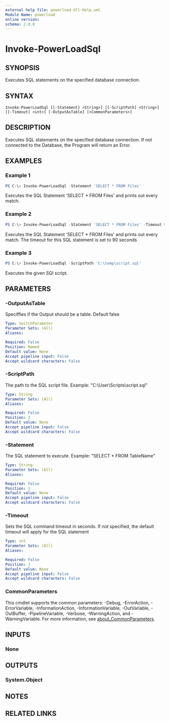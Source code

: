 ```yaml
---
external help file: powerload.dll-Help.xml
Module Name: powerload
online version:
schema: 2.0.0
---
```


# Invoke-PowerLoadSql

## SYNOPSIS
Executes SQL statements on the specified database connection.

## SYNTAX

```
Invoke-PowerLoadSql [[-Statement] <String>] [[-ScriptPath] <String>] [[-Timeout] <int>] [-OutputAsTable] [<CommonParameters>]
```

## DESCRIPTION
Executes SQL statements on the specified database connection.
If not connected to the Database, the Program will return an Error.

## EXAMPLES

### Example 1
```powershell
PS C:\> Invoke-PowerLoadSql -Statement 'SELECT * FROM Files' 
```

Executes the SQL Statement 'SELECT * FROM Files' and prints out every match.

### Example 2
```powershell
PS C:\> Invoke-PowerLoadSql -Statement 'SELECT * FROM Files' -Timeout 90
```

Executes the SQL Statement 'SELECT * FROM Files' and prints out every match.
The timeout for this SQL statement is set to 90 seconds

### Example 3
```powershell
PS C:\> Invoke-PowerLoadSql -ScriptPath 'C:\temp\script.sql'
```

Executes the given SQl script.

## PARAMETERS

### -OutputAsTable
Speciffies if the Output should be a table. Default false

```yaml
Type: SwitchParameter
Parameter Sets: (All)
Aliases:

Required: False
Position: Named
Default value: None
Accept pipeline input: False
Accept wildcard characters: False
```

### -ScriptPath
The path to the SQL script file. Example: "C:\User\Scripts\script.sql"

```yaml
Type: String
Parameter Sets: (All)
Aliases:

Required: False
Position: 2
Default value: None
Accept pipeline input: False
Accept wildcard characters: False
```

### -Statement
The SQL statement to execute. Example: "SELECT * FROM TableName"

```yaml
Type: String
Parameter Sets: (All)
Aliases:

Required: False
Position: 1
Default value: None
Accept pipeline input: False
Accept wildcard characters: False
```

### -Timeout
Sets the SQL command timeout in seconds. If not specified, the default timeout will apply for the SQL statement

```yaml
Type: int
Parameter Sets: (All)
Aliases:

Required: False
Position: 3
Default value: None
Accept pipeline input: False
Accept wildcard characters: False
```

### CommonParameters
This cmdlet supports the common parameters: -Debug, -ErrorAction, -ErrorVariable, -InformationAction, -InformationVariable, -OutVariable, -OutBuffer, -PipelineVariable, -Verbose, -WarningAction, and -WarningVariable. For more information, see [about_CommonParameters](http://go.microsoft.com/fwlink/?LinkID=113216).

## INPUTS

### None

## OUTPUTS

### System.Object
## NOTES

## RELATED LINKS
